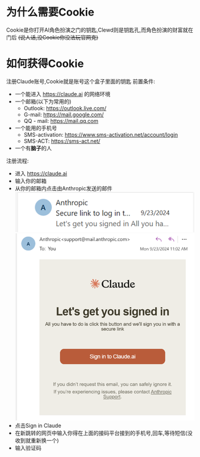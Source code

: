 # 为什么需要Cookie
Cookie是你打开AI角色扮演之门的钥匙,Clewd则是钥匙孔,而角色扮演的财富就在门后
~~(说人话,没Cookie你没法玩官网克)~~

# 如何获得Cookie
注册Claude账号,Cookie就是账号这个盒子里面的钥匙
前置条件:

- 一个能进入 https://claude.ai 的网络环境
- 一个邮箱(以下为常用的)
    - Outlook: https://outlook.live.com/
    - G-mail: https://mail.google.com/
    - QQ - mail: https://mail.qq.com
- 一个能用的手机号
    - SMS-activation: https://www.sms-activation.net/account/login
    - SMS-ACT: https://sms-act.net/
- 一个有**脑子**的人

注册流程:

- 进入 https://claude.ai
- 输入你的邮箱
- 从你的邮箱内点击由Anthropic发送的邮件
    ![alt text](image-11.png)
    ![alt text](image-12.png)
- 点击Sign in Claude
- 在新跳转的网页中输入你得在上面的接码平台接到的手机号,回车,等待短信(没收到就重新换一个)
- 输入验证码